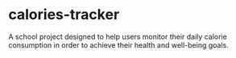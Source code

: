 # calories-tracker
A school project designed to help users monitor their daily calorie consumption in order to achieve their health and well-being goals.
